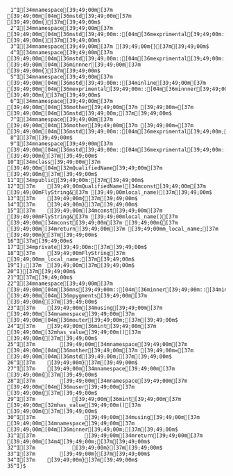      1^I[34mnamespace[39;49;00m[37m [39;49;00m[04m[36mstd[39;49;00m[37m [39;49;00m{}[37m[39;49;00m$
     2^I[34mnamespace[39;49;00m[37m [39;49;00m[04m[36mstd[39;49;00m::[04m[36mexprimental[39;49;00m::[04m[36minner[39;49;00m[37m [39;49;00m{}[37m[39;49;00m$
     3^I[34mnamespace[39;49;00m[37m [39;49;00m{}[37m[39;49;00m$
     4^I[34mnamespace[39;49;00m[37m [39;49;00m[04m[36mstd[39;49;00m::[04m[36mexprimental[39;49;00m::[34minline[39;49;00m[37m [39;49;00m[04m[36minnner[39;49;00m[37m [39;49;00m{}[37m[39;49;00m$
     5^I[34mnamespace[39;49;00m[37m [39;49;00m[04m[36mstd[39;49;00m::[34minline[39;49;00m[37m [39;49;00m[04m[36mexprimental[39;49;00m::[04m[36minnner[39;49;00m[37m [39;49;00m{}[37m[39;49;00m$
     6^I[34mnamespace[39;49;00m[37m [39;49;00m[04m[36mother[39;49;00m[37m [39;49;00m=[37m [39;49;00m[04m[36mstd[39;49;00m;[37m[39;49;00m$
     7^I[34mnamespace[39;49;00m[37m [39;49;00m[04m[36mother[39;49;00m[37m [39;49;00m=[37m [39;49;00m[04m[36mstd[39;49;00m::[04m[36mexprimental[39;49;00m;[37m[39;49;00m$
     8^I[37m[39;49;00m$
     9^I[34mnamespace[39;49;00m[37m [39;49;00m[04m[36mstd[39;49;00m::[04m[36mexprimental[39;49;00m::[04m[36minner[39;49;00m[37m [39;49;00m{[37m[39;49;00m$
    10^I[34mclass[39;49;00m[37m [39;49;00m[04m[32mQualifiedName[39;49;00m[37m [39;49;00m{[37m[39;49;00m$
    11^I[34mpublic[39;49;00m:[37m[39;49;00m$
    12^I[37m    [39;49;00mQualifiedName([34mconst[39;49;00m[37m [39;49;00mFlyString&[37m [39;49;00mlocal_name)[37m[39;49;00m$
    13^I[37m    [39;49;00m{[37m[39;49;00m$
    14^I[37m    [39;49;00m}[37m[39;49;00m$
    15^I[37m    [39;49;00m[34mconst[39;49;00m[37m [39;49;00mFlyString&[37m [39;49;00mlocal_name()[37m [39;49;00m[34mconst[39;49;00m[37m [39;49;00m{[37m [39;49;00m[34mreturn[39;49;00m[37m [39;49;00mm_local_name;[37m [39;49;00m}[37m[39;49;00m$
    16^I[37m[39;49;00m$
    17^I[34mprivate[39;49;00m:[37m[39;49;00m$
    18^I[37m    [39;49;00mFlyString[37m [39;49;00mm_local_name;[37m[39;49;00m$
    19^I};[37m  [39;49;00m[37m[39;49;00m$
    20^I}[37m[39;49;00m$
    21^I[37m[39;49;00m$
    22^I[34mnamespace[39;49;00m[37m [39;49;00m[04m[36mns[39;49;00m::[04m[36minner[39;49;00m::[34minline[39;49;00m[37m [39;49;00m[04m[36mpygments[39;49;00m[37m [39;49;00m{[37m[39;49;00m$
    23^I[37m    [39;49;00m[34musing[39;49;00m[37m [39;49;00m[34mnamespace[39;49;00m[37m [39;49;00m[04m[36mouter[39;49;00m;[37m[39;49;00m$
    24^I[37m    [39;49;00m[36mint[39;49;00m[37m [39;49;00m[32mhas_value[39;49;00m()[37m [39;49;00m{[37m[39;49;00m$
    25^I[37m        [39;49;00m[34mnamespace[39;49;00m[37m [39;49;00m[04m[36mother[39;49;00m[37m [39;49;00m=[37m [39;49;00m[04m[36mstd[39;49;00m;[37m[39;49;00m$
    26^I[37m    [39;49;00m}[37m[39;49;00m$
    27^I[37m    [39;49;00m[34mnamespace[39;49;00m[37m [39;49;00m{[37m[39;49;00m$
    28^I[37m        [39;49;00m[34mnamespace[39;49;00m[37m [39;49;00m[04m[36muser[39;49;00m[37m [39;49;00m{[37m[39;49;00m$
    29^I[37m            [39;49;00m[36mint[39;49;00m[37m [39;49;00m[32mhas_value[39;49;00m()[37m [39;49;00m{[37m[39;49;00m$
    30^I[37m                [39;49;00m[34musing[39;49;00m[37m [39;49;00m[34mnamespace[39;49;00m[37m [39;49;00m[04m[36minner[39;49;00m;[37m[39;49;00m$
    31^I[37m                [39;49;00m[34mreturn[39;49;00m[37m [39;49;00m[34m4[39;49;00m;[37m[39;49;00m$
    32^I[37m            [39;49;00m}[37m[39;49;00m$
    33^I[37m        [39;49;00m}[37m[39;49;00m$
    34^I[37m    [39;49;00m}[37m[39;49;00m$
    35^I}$
